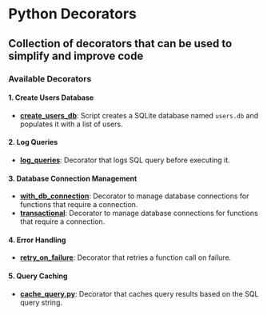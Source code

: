 # Python Decorators

## Collection of decorators that can be used to simplify and improve code

### Available Decorators

#### 1. Create Users Database

- **[create_users_db](create_users_db.py)**: Script creates a SQLite database named `users.db` and populates it with a list of users.

#### 2. Log Queries

- **[log_queries](0-log_queries.py)**: Decorator that logs SQL query before executing it.

#### 3. Database Connection Management

- **[with_db_connection](1-with_db_connection.py)**: Decorator to manage database connections for functions that require a connection.
- **[transactional](2-transactional.py)**: Decorator to manage database connections for functions that require a connection.

#### 4. Error Handling

- **[retry_on_failure](3-retry_on_failure.py)**: Decorator that retries a function call on failure.

#### 5. Query Caching

- **[cache_query.py](4-cache_query.py)**: Decorator that caches query results based on the SQL query string.
